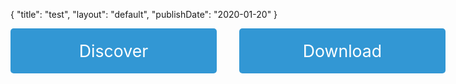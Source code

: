 {
"title": "test",
"layout": "default",
"publishDate": "2020-01-20"
}

<style>
#flex-container {
    display: flex;
    flex-direction: row;
    justify-content: space-between;
    width: 1062px;
    margin: 0 auto;
}
.flex-item {
    width: 330px;
}
.column-header a {
   display: block;
   text-decoration: none !important;
   background-color: #3297d4;
   color: white;
   padding: 20px;
   text-align: center;
   border-radius: 5px;
   font-size: 20pt;
}
</style>
<div id="flex-container">
        
<div class="flex-item">
             
<div class="column-header">
<a href="/features">
Discover
</a>
</div>
             
<div class="column-content">
 
</div>
        
</div>
        
<div class="flex-item">
             
<div class="column-header">
<a href="/download">
Download
</a>
</div>
             
<div class="column-content">
 
</div>
        
</div>
        
<div class="flex-item">
             
<div class="column-header">
<a href="/documentation">
Learn
</a>
</div>
              
<div class="column-content">
 
</div>
       
</div>
    
</div>
